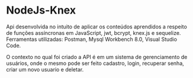# NodeJs-Knex
Api desenvolvida no intuito de aplicar os conteúdos aprendidos a respeito de funções assíncronas em JavaScript, jwt, bcrypt, knex.js e sequelize.
Ferramentas utilizadas: Postman, Mysql Workbench 8.0, Visual Studio Code.

O contexto no qual foi criado a API é em um sistema de gerenciamento de usuários, onde o mesmo pode ser feito cadastro, login, recuperar senha, criar um novo usuario e deletar.
